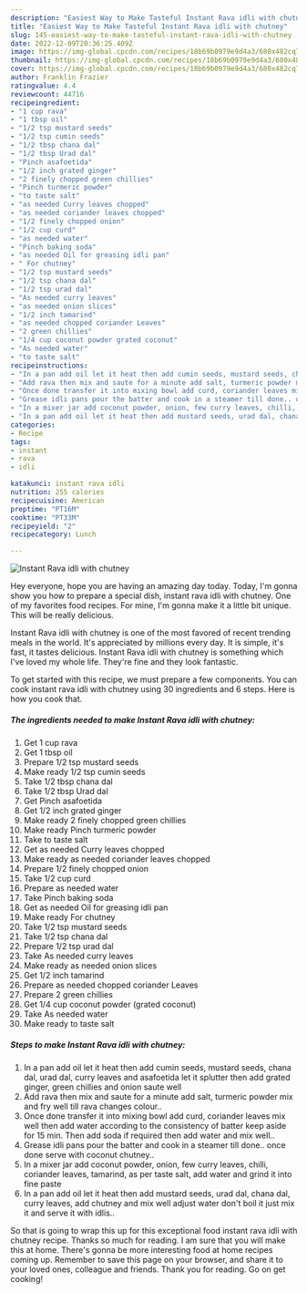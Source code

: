 ```yaml
---
description: "Easiest Way to Make Tasteful Instant Rava idli with chutney"
title: "Easiest Way to Make Tasteful Instant Rava idli with chutney"
slug: 145-easiest-way-to-make-tasteful-instant-rava-idli-with-chutney
date: 2022-12-09T20:36:25.409Z
image: https://img-global.cpcdn.com/recipes/18b69b0979e9d4a3/680x482cq70/instant-rava-idli-with-chutney-recipe-main-photo.jpg
thumbnail: https://img-global.cpcdn.com/recipes/18b69b0979e9d4a3/680x482cq70/instant-rava-idli-with-chutney-recipe-main-photo.jpg
cover: https://img-global.cpcdn.com/recipes/18b69b0979e9d4a3/680x482cq70/instant-rava-idli-with-chutney-recipe-main-photo.jpg
author: Franklin Frazier
ratingvalue: 4.4
reviewcount: 44716
recipeingredient:
- "1 cup rava"
- "1 tbsp oil"
- "1/2 tsp mustard seeds"
- "1/2 tsp cumin seeds"
- "1/2 tbsp chana dal"
- "1/2 tbsp Urad dal"
- "Pinch asafoetida"
- "1/2 inch grated ginger"
- "2 finely chopped green chillies"
- "Pinch turmeric powder"
- "to taste salt"
- "as needed Curry leaves chopped"
- "as needed coriander leaves chopped"
- "1/2 finely chopped onion"
- "1/2 cup curd"
- "as needed water"
- "Pinch baking soda"
- "as needed Oil for greasing idli pan"
- " For chutney"
- "1/2 tsp mustard seeds"
- "1/2 tsp chana dal"
- "1/2 tsp urad dal"
- "As needed curry leaves"
- "as needed onion slices"
- "1/2 inch tamarind"
- "as needed chopped coriander Leaves"
- "2 green chillies"
- "1/4 cup coconut powder grated coconut"
- "As needed water"
- "to taste salt"
recipeinstructions:
- "In a pan add oil let it heat then add cumin seeds, mustard seeds, chana dal, urad dal, curry leaves and asafoetida let it splutter then add grated ginger, green chillies and onion saute well"
- "Add rava then mix and saute for a minute add salt, turmeric powder mix and fry well till rava changes colour.."
- "Once done transfer it into mixing bowl add curd, coriander leaves mix well then add water according to the consistency of batter keep aside for 15 min. Then add soda if required then add water and mix well.."
- "Grease idli pans pour the batter and cook in a steamer till done.. once done serve with coconut chutney.."
- "In a mixer jar add coconut powder, onion, few curry leaves, chilli, coriander leaves, tamarind, as per taste salt, add water and grind it into fine paste"
- "In a pan add oil let it heat then add mustard seeds, urad dal, chana dal, curry leaves, add chutney and mix well adjust water don&#39;t boil it just mix it and serve it with idlis.."
categories:
- Recipe
tags:
- instant
- rava
- idli

katakunci: instant rava idli 
nutrition: 255 calories
recipecuisine: American
preptime: "PT16M"
cooktime: "PT33M"
recipeyield: "2"
recipecategory: Lunch

---
```



![Instant Rava idli with chutney](https://img-global.cpcdn.com/recipes/18b69b0979e9d4a3/680x482cq70/instant-rava-idli-with-chutney-recipe-main-photo.jpg)

Hey everyone, hope you are having an amazing day today. Today, I'm gonna show you how to prepare a special dish, instant rava idli with chutney. One of my favorites food recipes. For mine, I'm gonna make it a little bit unique. This will be really delicious.

Instant Rava idli with chutney is one of the most favored of recent trending meals in the world. It's appreciated by millions every day. It is simple, it's fast, it tastes delicious. Instant Rava idli with chutney is something which I've loved my whole life. They're fine and they look fantastic.




To get started with this recipe, we must prepare a few components. You can cook instant rava idli with chutney using 30 ingredients and 6 steps. Here is how you cook that.

<!--inarticleads1-->

##### The ingredients needed to make Instant Rava idli with chutney:

1. Get 1 cup rava
1. Get 1 tbsp oil
1. Prepare 1/2 tsp mustard seeds
1. Make ready 1/2 tsp cumin seeds
1. Take 1/2 tbsp chana dal
1. Take 1/2 tbsp Urad dal
1. Get Pinch asafoetida
1. Get 1/2 inch grated ginger
1. Make ready 2 finely chopped green chillies
1. Make ready Pinch turmeric powder
1. Take to taste salt
1. Get as needed Curry leaves chopped
1. Make ready as needed coriander leaves chopped
1. Prepare 1/2 finely chopped onion
1. Take 1/2 cup curd
1. Prepare as needed water
1. Take Pinch baking soda
1. Get as needed Oil for greasing idli pan
1. Make ready  For chutney
1. Take 1/2 tsp mustard seeds
1. Take 1/2 tsp chana dal
1. Prepare 1/2 tsp urad dal
1. Take As needed curry leaves
1. Make ready as needed onion slices
1. Get 1/2 inch tamarind
1. Prepare as needed chopped coriander Leaves
1. Prepare 2 green chillies
1. Get 1/4 cup coconut powder (grated coconut)
1. Take As needed water
1. Make ready to taste salt




<!--inarticleads2-->

##### Steps to make Instant Rava idli with chutney:

1. In a pan add oil let it heat then add cumin seeds, mustard seeds, chana dal, urad dal, curry leaves and asafoetida let it splutter then add grated ginger, green chillies and onion saute well
1. Add rava then mix and saute for a minute add salt, turmeric powder mix and fry well till rava changes colour..
1. Once done transfer it into mixing bowl add curd, coriander leaves mix well then add water according to the consistency of batter keep aside for 15 min. Then add soda if required then add water and mix well..
1. Grease idli pans pour the batter and cook in a steamer till done.. once done serve with coconut chutney..
1. In a mixer jar add coconut powder, onion, few curry leaves, chilli, coriander leaves, tamarind, as per taste salt, add water and grind it into fine paste
1. In a pan add oil let it heat then add mustard seeds, urad dal, chana dal, curry leaves, add chutney and mix well adjust water don&#39;t boil it just mix it and serve it with idlis..




So that is going to wrap this up for this exceptional food instant rava idli with chutney recipe. Thanks so much for reading. I am sure that you will make this at home. There's gonna be more interesting food at home recipes coming up. Remember to save this page on your browser, and share it to your loved ones, colleague and friends. Thank you for reading. Go on get cooking!
